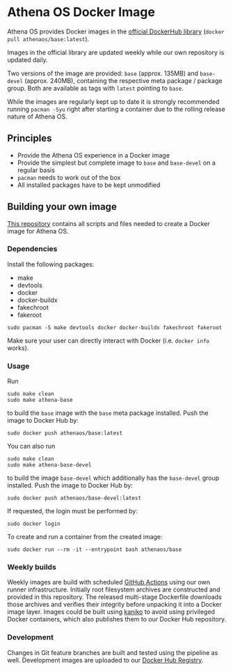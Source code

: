 # Athena OS Docker Image

<!-- [![pipeline status](https://gitlab.archlinux.org/archlinux/archlinux-docker/badges/master/pipeline.svg)](https://gitlab.archlinux.org/archlinux/archlinux-docker/-/commits/master) -->

Athena OS provides Docker images in the [official DockerHub library](https://hub.docker.com/u/athenaos) (`docker pull athenaos/base:latest`).

Images in the official library are updated weekly while our own repository is updated daily.

Two versions of the image are provided: `base` (approx. 135MB) and `base-devel` (approx. 240MB), containing the respective meta package / package group. Both are available as tags with `latest` pointing to `base`.<!-- Additionally, images are tagged with their date and build job number, f.e. `base-devel-20201118.0.9436`. -->

While the images are regularly kept up to date it is strongly recommended running `pacman -Syu` right after starting a container due to the rolling release nature of Athena OS.

## Principles
* Provide the Athena OS experience in a Docker image
* Provide the simplest but complete image to `base` and `base-devel` on a regular basis
* `pacman` needs to work out of the box
* All installed packages have to be kept unmodified

## Building your own image

[This repository](https://github.com/Athena-OS/athena-base-docker) contains all scripts and files needed to create a Docker image for Athena OS.

### Dependencies
Install the following packages:
* make
* devtools
* docker
* docker-buildx
* fakechroot
* fakeroot

```
sudo pacman -S make devtools docker docker-buildx fakechroot fakeroot
```

Make sure your user can directly interact with Docker (i.e. `docker info` works).

### Usage
Run
```
sudo make clean
sudo make athena-base
```
to build the `base` image with the `base` meta package installed. Push the image to Docker Hub by:
```
sudo docker push athenaos/base:latest
```

You can also run
```
sudo make clean
sudo make athena-base-devel
```
to build the image `base-devel` which additionally has the `base-devel` group installed. Push the image to Docker Hub by:
```
sudo docker push athenaos/base-devel:latest
```
If requested, the login must be performed by:
```
sudo docker login
```
To create and run a container from the created image:
```
sudo docker run --rm -it --entrypoint bash athenaos/base
```

### Weekly builds

Weekly images are build with scheduled [GitHub Actions](https://github.com/Athena-OS/athena-base-docker/blob/main/.github/workflows/docker-publish.yml) using our own runner infrastructure. Initially root filesystem archives are constructed and provided in this repository. The released multi-stage Dockerfile downloads those archives and verifies their integrity before unpacking it into a Docker image layer. Images could be built using [kaniko](https://github.com/GoogleContainerTools/kaniko) to avoid using privileged Docker containers, which also publishes them to our Docker Hub repository.

### Development

Changes in Git feature branches are built and tested using the pipeline as well. Development images are uploaded to our [Docker Hub Registry](https://hub.docker.com/u/athenaos).
